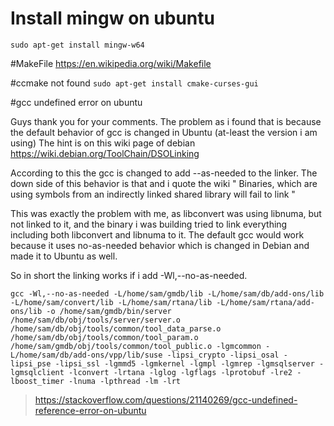 # Install mingw on ubuntu
``sudo apt-get install mingw-w64``

#MakeFile
https://en.wikipedia.org/wiki/Makefile


#ccmake not found
``sudo apt-get install cmake-curses-gui``

#gcc undefined error on ubuntu


Guys thank you for your comments. The problem as i found that is because the default behavior of gcc is changed in Ubuntu (at-least the version i am using) The hint is on this wiki page of debian https://wiki.debian.org/ToolChain/DSOLinking

According to this the gcc is changed to add --as-needed to the linker. The down side of this behavior is that and i quote the wiki " Binaries, which are using symbols from an indirectly linked shared library will fail to link "

This was exactly the problem with me, as libconvert was using libnuma, but not linked to it, and the binary i was building tried to link everything including both libconvert and libnuma to it. The default gcc would work because it uses no-as-needed behavior which is changed in Debian and made it to Ubuntu as well.

So in short the linking works if i add -Wl,--no-as-needed.

```gcc -Wl,--no-as-needed -L/home/sam/gmdb/lib -L/home/sam/db/add-ons/lib -L/home/sam/convert/lib -L/home/sam/rtana/lib -L/home/sam/rtana/add-ons/lib -o /home/sam/gmdb/bin/server /home/sam/db/obj/tools/server/server.o /home/sam/db/obj/tools/common/tool_data_parse.o /home/sam/db/obj/tools/common/tool_param.o /home/sam/gmdb/obj/tools/common/tool_public.o -lgmcommon -L/home/sam/db/add-ons/vpp/lib/suse -lipsi_crypto -lipsi_osal -lipsi_pse -lipsi_ssl -lgmmd5 -lgmkernel -lgmpl -lgmrep -lgmsqlserver -lgmsqlclient -lconvert -lrtana -lglog -lgflags -lprotobuf -lre2 -lboost_timer -lnuma -lpthread -lm -lrt```

>https://stackoverflow.com/questions/21140269/gcc-undefined-reference-error-on-ubuntu


